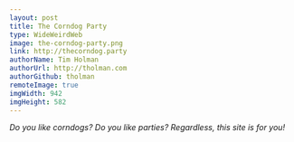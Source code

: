 ```yaml
---
layout: post
title: The Corndog Party
type: WideWeirdWeb
image: the-corndog-party.png
link: http://thecorndog.party
authorName: Tim Holman
authorUrl: http://tholman.com
authorGithub: tholman
remoteImage: true
imgWidth: 942
imgHeight: 582
---
```


_Do you like corndogs? Do you like parties? Regardless, this site is for you!_
